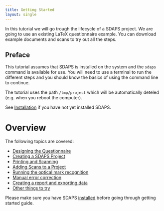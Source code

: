```yaml
---
title: Getting Started
layout: single
---
```


In this tutorial we will go trough the lifecycle of a SDAPS project. We are
going to use an existing LaTeX questionnaire example. You can download example
documents and scans to try out all the steps.

## Preface

This tutorial assumes that SDAPS is installed on the system and the `sdaps`
command is available for use. You will need to use a terminal to run the
different steps and you should know the basics of using the command line to
continue.

The tutorial uses the path `/tmp/project` which will be automatically deteled
(e.g. when you reboot the computer).

See [Installation](../install) if you have not yet installed SDAPS.

# Overview

The following topics are covered:

 * [Designing the Questionnaire](design)
 * [Creating a SDAPS Project](setup)
 * [Printing and Scanning](print-scan)
 * [Adding Scans to a Project](add)
 * [Running the optical mark recognition](recognize)
 * [Manual error correction](correction)
 * [Creating a report and exporting data](export)
 * [Other things to try](more)

Please make sure you have SDAPS [installed](../install) before going through
getting started guide.

